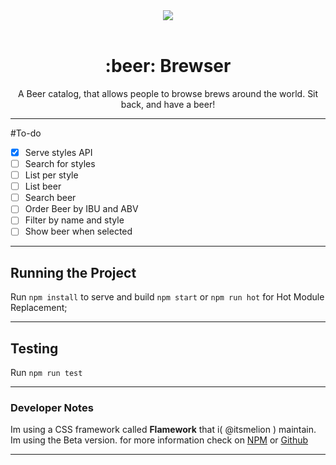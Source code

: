 <div align="center">
  <a href="https://github.com/itsmelion/brewser">
    <img width="auto" heigth="200" src="https://static.studentbackr.com/brewser.png">
  </a>
  <br>
  <br>
  <h1>:beer: Brewser</h1>
  <p>
    A Beer catalog, that allows people to browse brews around the world.
    Sit back, and have a beer!
  <p>
</div>

___

#To-do

- [x] Serve styles API
- [ ] Search for styles
- [ ] List per style
- [ ] List beer
- [ ] Search beer
- [ ] Order Beer by IBU and ABV
- [ ] Filter by name and style
- [ ] Show beer when selected

___
## Running the Project
Run `npm install`
to serve and build `npm start` or `npm run hot` for Hot Module Replacement;
___
## Testing
Run `npm run test`
___
### Developer Notes
Im using a CSS framework called **Flamework** that i( @itsmelion ) maintain.
Im using the Beta version. for more information check on
[NPM](https://www.npmjs.com/package/flamework) or [Github](https://www.github.com/alia-code/flamework)
___
